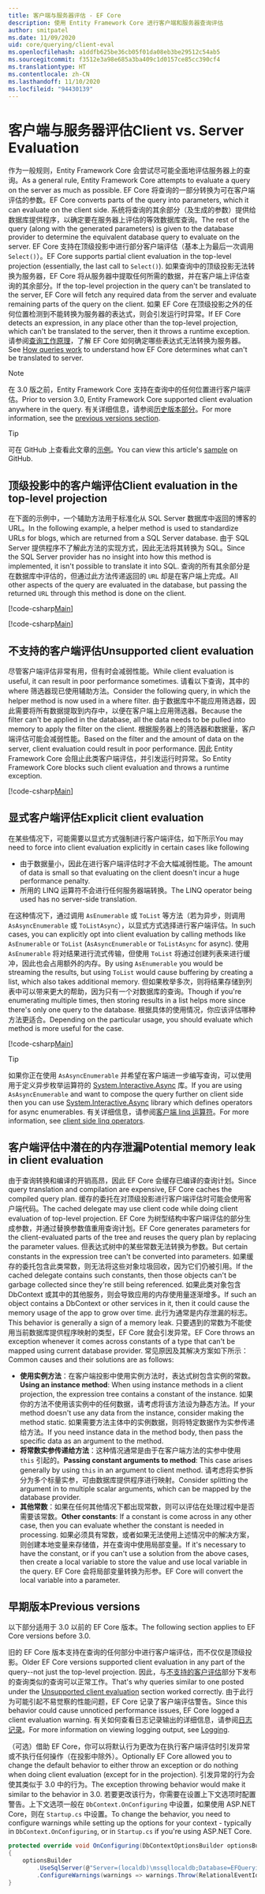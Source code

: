 ```yaml
---
title: 客户端与服务器评估 - EF Core
description: 使用 Entity Framework Core 进行客户端和服务器查询评估
author: smitpatel
ms.date: 11/09/2020
uid: core/querying/client-eval
ms.openlocfilehash: a1ddfb625be36cb05f01da08eb3be29512c54ab5
ms.sourcegitcommit: f3512e3a98e685a3ba409c1d0157ce85cc390cf4
ms.translationtype: HT
ms.contentlocale: zh-CN
ms.lasthandoff: 11/10/2020
ms.locfileid: "94430139"
---
```

# <a name="client-vs-server-evaluation"></a><span data-ttu-id="4c335-103">客户端与服务器评估</span><span class="sxs-lookup"><span data-stu-id="4c335-103">Client vs. Server Evaluation</span></span>

<span data-ttu-id="4c335-104">作为一般规则，Entity Framework Core 会尝试尽可能全面地评估服务器上的查询。</span><span class="sxs-lookup"><span data-stu-id="4c335-104">As a general rule, Entity Framework Core attempts to evaluate a query on the server as much as possible.</span></span> <span data-ttu-id="4c335-105">EF Core 将查询的一部分转换为可在客户端评估的参数。</span><span class="sxs-lookup"><span data-stu-id="4c335-105">EF Core converts parts of the query into parameters, which it can evaluate on the client side.</span></span> <span data-ttu-id="4c335-106">系统将查询的其余部分（及生成的参数）提供给数据库提供程序，以确定要在服务器上评估的等效数据库查询。</span><span class="sxs-lookup"><span data-stu-id="4c335-106">The rest of the query (along with the generated parameters) is given to the database provider to determine the equivalent database query to evaluate on the server.</span></span> <span data-ttu-id="4c335-107">EF Core 支持在顶级投影中进行部分客户端评估（基本上为最后一次调用 `Select()`）。</span><span class="sxs-lookup"><span data-stu-id="4c335-107">EF Core supports partial client evaluation in the top-level projection (essentially, the last call to `Select()`).</span></span> <span data-ttu-id="4c335-108">如果查询中的顶级投影无法转换为服务器，EF Core 将从服务器中提取任何所需的数据，并在客户端上评估查询的其余部分。</span><span class="sxs-lookup"><span data-stu-id="4c335-108">If the top-level projection in the query can't be translated to the server, EF Core will fetch any required data from the server and evaluate remaining parts of the query on the client.</span></span> <span data-ttu-id="4c335-109">如果 EF Core 在顶级投影之外的任何位置检测到不能转换为服务器的表达式，则会引发运行时异常。</span><span class="sxs-lookup"><span data-stu-id="4c335-109">If EF Core detects an expression, in any place other than the top-level projection, which can't be translated to the server, then it throws a runtime exception.</span></span> <span data-ttu-id="4c335-110">请参阅[查询工作原理](xref:core/querying/how-query-works)，了解 EF Core 如何确定哪些表达式无法转换为服务器。</span><span class="sxs-lookup"><span data-stu-id="4c335-110">See [How queries work](xref:core/querying/how-query-works) to understand how EF Core determines what can't be translated to server.</span></span>

> [!NOTE]
> <span data-ttu-id="4c335-111">在 3.0 版之前，Entity Framework Core 支持在查询中的任何位置进行客户端评估。</span><span class="sxs-lookup"><span data-stu-id="4c335-111">Prior to version 3.0, Entity Framework Core supported client evaluation anywhere in the query.</span></span> <span data-ttu-id="4c335-112">有关详细信息，请参阅[历史版本部分](#previous-versions)。</span><span class="sxs-lookup"><span data-stu-id="4c335-112">For more information, see the [previous versions section](#previous-versions).</span></span>

> [!TIP]
> <span data-ttu-id="4c335-113">可在 GitHub 上查看此文章的[示例](https://github.com/dotnet/EntityFramework.Docs/tree/master/samples/core/Querying/ClientEvaluation)。</span><span class="sxs-lookup"><span data-stu-id="4c335-113">You can view this article's [sample](https://github.com/dotnet/EntityFramework.Docs/tree/master/samples/core/Querying/ClientEvaluation) on GitHub.</span></span>

## <a name="client-evaluation-in-the-top-level-projection"></a><span data-ttu-id="4c335-114">顶级投影中的客户端评估</span><span class="sxs-lookup"><span data-stu-id="4c335-114">Client evaluation in the top-level projection</span></span>

<span data-ttu-id="4c335-115">在下面的示例中，一个辅助方法用于标准化从 SQL Server 数据库中返回的博客的 URL。</span><span class="sxs-lookup"><span data-stu-id="4c335-115">In the following example, a helper method is used to standardize URLs for blogs, which are returned from a SQL Server database.</span></span> <span data-ttu-id="4c335-116">由于 SQL Server 提供程序不了解此方法的实现方式，因此无法将其转换为 SQL。</span><span class="sxs-lookup"><span data-stu-id="4c335-116">Since the SQL Server provider has no insight into how this method is implemented, it isn't possible to translate it into SQL.</span></span> <span data-ttu-id="4c335-117">查询的所有其余部分是在数据库中评估的，但通过此方法传递返回的 `URL` 却是在客户端上完成。</span><span class="sxs-lookup"><span data-stu-id="4c335-117">All other aspects of the query are evaluated in the database, but passing the returned `URL` through this method is done on the client.</span></span>

[!code-csharp[Main](../../../samples/core/Querying/ClientEvaluation/Program.cs#ClientProjection)]

[!code-csharp[Main](../../../samples/core/Querying/ClientEvaluation/Program.cs#ClientMethod)]

## <a name="unsupported-client-evaluation"></a><span data-ttu-id="4c335-118">不支持的客户端评估</span><span class="sxs-lookup"><span data-stu-id="4c335-118">Unsupported client evaluation</span></span>

<span data-ttu-id="4c335-119">尽管客户端评估非常有用，但有时会减弱性能。</span><span class="sxs-lookup"><span data-stu-id="4c335-119">While client evaluation is useful, it can result in poor performance sometimes.</span></span> <span data-ttu-id="4c335-120">请看以下查询，其中的 where 筛选器现已使用辅助方法。</span><span class="sxs-lookup"><span data-stu-id="4c335-120">Consider the following query, in which the helper method is now used in a where filter.</span></span> <span data-ttu-id="4c335-121">由于数据库中不能应用筛选器，因此需要将所有数据提取到内存中，以便在客户端上应用筛选器。</span><span class="sxs-lookup"><span data-stu-id="4c335-121">Because the filter can't be applied in the database, all the data needs to be pulled into memory to apply the filter on the client.</span></span> <span data-ttu-id="4c335-122">根据服务器上的筛选器和数据量，客户端评估可能会减弱性能。</span><span class="sxs-lookup"><span data-stu-id="4c335-122">Based on the filter and the amount of data on the server, client evaluation could result in poor performance.</span></span> <span data-ttu-id="4c335-123">因此 Entity Framework Core 会阻止此类客户端评估，并引发运行时异常。</span><span class="sxs-lookup"><span data-stu-id="4c335-123">So Entity Framework Core blocks such client evaluation and throws a runtime exception.</span></span>

[!code-csharp[Main](../../../samples/core/Querying/ClientEvaluation/Program.cs#ClientWhere)]

## <a name="explicit-client-evaluation"></a><span data-ttu-id="4c335-124">显式客户端评估</span><span class="sxs-lookup"><span data-stu-id="4c335-124">Explicit client evaluation</span></span>

<span data-ttu-id="4c335-125">在某些情况下，可能需要以显式方式强制进行客户端评估，如下所示</span><span class="sxs-lookup"><span data-stu-id="4c335-125">You may need to force into client evaluation explicitly in certain cases like following</span></span>

- <span data-ttu-id="4c335-126">由于数据量小，因此在进行客户端评估时才不会大幅减弱性能。</span><span class="sxs-lookup"><span data-stu-id="4c335-126">The amount of data is small so that evaluating on the client doesn't incur a huge performance penalty.</span></span>
- <span data-ttu-id="4c335-127">所用的 LINQ 运算符不会进行任何服务器端转换。</span><span class="sxs-lookup"><span data-stu-id="4c335-127">The LINQ operator being used has no server-side translation.</span></span>

<span data-ttu-id="4c335-128">在这种情况下，通过调用 `AsEnumerable` 或 `ToList` 等方法（若为异步，则调用 `AsAsyncEnumerable` 或 `ToListAsync`），以显式方式选择进行客户端评估。</span><span class="sxs-lookup"><span data-stu-id="4c335-128">In such cases, you can explicitly opt into client evaluation by calling methods like `AsEnumerable` or `ToList` (`AsAsyncEnumerable` or `ToListAsync` for async).</span></span> <span data-ttu-id="4c335-129">使用 `AsEnumerable` 将对结果进行流式传输，但使用 `ToList` 将通过创建列表来进行缓冲，因此也会占用额外的内存。</span><span class="sxs-lookup"><span data-stu-id="4c335-129">By using `AsEnumerable` you would be streaming the results, but using `ToList` would cause buffering by creating a list, which also takes additional memory.</span></span> <span data-ttu-id="4c335-130">但如果枚举多次，则将结果存储到列表中可以带来更大的帮助，因为只有一个对数据库的查询。</span><span class="sxs-lookup"><span data-stu-id="4c335-130">Though if you're enumerating multiple times, then storing results in a list helps more since there's only one query to the database.</span></span> <span data-ttu-id="4c335-131">根据具体的使用情况，你应该评估哪种方法更适合。</span><span class="sxs-lookup"><span data-stu-id="4c335-131">Depending on the particular usage, you should evaluate which method is more useful for the case.</span></span>

[!code-csharp[Main](../../../samples/core/Querying/ClientEvaluation/Program.cs#ExplicitClientEvaluation)]

> [!TIP]
> <span data-ttu-id="4c335-132">如果你正在使用 `AsAsyncEnumerable` 并希望在客户端进一步编写查询，可以使用用于定义异步枚举运算符的 [System.Interactive.Async](https://www.nuget.org/packages/System.Interactive.Async/) 库。</span><span class="sxs-lookup"><span data-stu-id="4c335-132">If you are using `AsAsyncEnumerable` and want to compose the query further on client side then you can use [System.Interactive.Async](https://www.nuget.org/packages/System.Interactive.Async/) library which defines operators for async enumerables.</span></span> <span data-ttu-id="4c335-133">有关详细信息，请参阅[客户端 linq 运算符](xref:core/miscellaneous/async#client-side-async-linq-operators)。</span><span class="sxs-lookup"><span data-stu-id="4c335-133">For more information, see [client side linq operators](xref:core/miscellaneous/async#client-side-async-linq-operators).</span></span>

## <a name="potential-memory-leak-in-client-evaluation"></a><span data-ttu-id="4c335-134">客户端评估中潜在的内存泄漏</span><span class="sxs-lookup"><span data-stu-id="4c335-134">Potential memory leak in client evaluation</span></span>

<span data-ttu-id="4c335-135">由于查询转换和编译的开销高昂，因此 EF Core 会缓存已编译的查询计划。</span><span class="sxs-lookup"><span data-stu-id="4c335-135">Since query translation and compilation are expensive, EF Core caches the compiled query plan.</span></span> <span data-ttu-id="4c335-136">缓存的委托在对顶级投影进行客户端评估时可能会使用客户端代码。</span><span class="sxs-lookup"><span data-stu-id="4c335-136">The cached delegate may use client code while doing client evaluation of top-level projection.</span></span> <span data-ttu-id="4c335-137">EF Core 为树型结构中客户端评估的部分生成参数，并通过替换参数值重用查询计划。</span><span class="sxs-lookup"><span data-stu-id="4c335-137">EF Core generates parameters for the client-evaluated parts of the tree and reuses the query plan by replacing the parameter values.</span></span> <span data-ttu-id="4c335-138">但表达式树中的某些常数无法转换为参数。</span><span class="sxs-lookup"><span data-stu-id="4c335-138">But certain constants in the expression tree can't be converted into parameters.</span></span> <span data-ttu-id="4c335-139">如果缓存的委托包含此类常数，则无法将这些对象垃圾回收，因为它们仍被引用。</span><span class="sxs-lookup"><span data-stu-id="4c335-139">If the cached delegate contains such constants, then those objects can't be garbage collected since they're still being referenced.</span></span> <span data-ttu-id="4c335-140">如果此类对象包含 DbContext 或其中的其他服务，则会导致应用的内存使用量逐渐增多。</span><span class="sxs-lookup"><span data-stu-id="4c335-140">If such an object contains a DbContext or other services in it, then it could cause the memory usage of the app to grow over time.</span></span> <span data-ttu-id="4c335-141">此行为通常是内存泄漏的标志。</span><span class="sxs-lookup"><span data-stu-id="4c335-141">This behavior is generally a sign of a memory leak.</span></span> <span data-ttu-id="4c335-142">只要遇到的常数为不能使用当前数据库提供程序映射的类型，EF Core 就会引发异常。</span><span class="sxs-lookup"><span data-stu-id="4c335-142">EF Core throws an exception whenever it comes across constants of a type that can't be mapped using current database provider.</span></span> <span data-ttu-id="4c335-143">常见原因及其解决方案如下所示：</span><span class="sxs-lookup"><span data-stu-id="4c335-143">Common causes and their solutions are as follows:</span></span>

- <span data-ttu-id="4c335-144">**使用实例方法**：在客户端投影中使用实例方法时，表达式树包含实例的常数。</span><span class="sxs-lookup"><span data-stu-id="4c335-144">**Using an instance method**: When using instance methods in a client projection, the expression tree contains a constant of the instance.</span></span> <span data-ttu-id="4c335-145">如果你的方法不使用该实例中的任何数据，请考虑将该方法设为静态方法。</span><span class="sxs-lookup"><span data-stu-id="4c335-145">If your method doesn't use any data from the instance, consider making the method static.</span></span> <span data-ttu-id="4c335-146">如果需要方法主体中的实例数据，则将特定数据作为实参传递给方法。</span><span class="sxs-lookup"><span data-stu-id="4c335-146">If you need instance data in the method body, then pass the specific data as an argument to the method.</span></span>
- <span data-ttu-id="4c335-147">**将常数实参传递给方法**：这种情况通常是由于在客户端方法的实参中使用 `this` 引起的。</span><span class="sxs-lookup"><span data-stu-id="4c335-147">**Passing constant arguments to method**: This case arises generally by using `this` in an argument to client method.</span></span> <span data-ttu-id="4c335-148">请考虑将实参拆分为多个标量实参，可由数据库提供程序进行映射。</span><span class="sxs-lookup"><span data-stu-id="4c335-148">Consider splitting the argument in to multiple scalar arguments, which can be mapped by the database provider.</span></span>
- <span data-ttu-id="4c335-149">**其他常数**：如果在任何其他情况下都出现常数，则可以评估在处理过程中是否需要该常数。</span><span class="sxs-lookup"><span data-stu-id="4c335-149">**Other constants**: If a constant is come across in any other case, then you can evaluate whether the constant is needed in processing.</span></span> <span data-ttu-id="4c335-150">如果必须具有常数，或者如果无法使用上述情况中的解决方案，则创建本地变量来存储值，并在查询中使用局部变量。</span><span class="sxs-lookup"><span data-stu-id="4c335-150">If it's necessary to have the constant, or if you can't use a solution from the above cases, then create a local variable to store the value and use local variable in the query.</span></span> <span data-ttu-id="4c335-151">EF Core 会将局部变量转换为形参。</span><span class="sxs-lookup"><span data-stu-id="4c335-151">EF Core will convert the local variable into a parameter.</span></span>

## <a name="previous-versions"></a><span data-ttu-id="4c335-152">早期版本</span><span class="sxs-lookup"><span data-stu-id="4c335-152">Previous versions</span></span>

<span data-ttu-id="4c335-153">以下部分适用于 3.0 以前的 EF Core 版本。</span><span class="sxs-lookup"><span data-stu-id="4c335-153">The following section applies to EF Core versions before 3.0.</span></span>

<span data-ttu-id="4c335-154">旧的 EF Core 版本支持在查询的任何部分中进行客户端评估，而不仅仅是顶级投影。</span><span class="sxs-lookup"><span data-stu-id="4c335-154">Older EF Core versions supported client evaluation in any part of the query--not just the top-level projection.</span></span> <span data-ttu-id="4c335-155">因此，与[不支持的客户评估](#unsupported-client-evaluation)部分下发布的查询类似的查询可以正常工作。</span><span class="sxs-lookup"><span data-stu-id="4c335-155">That's why queries similar to one posted under the [Unsupported client evaluation](#unsupported-client-evaluation) section worked correctly.</span></span> <span data-ttu-id="4c335-156">由于此行为可能引起不易觉察的性能问题，EF Core 记录了客户端评估警告。</span><span class="sxs-lookup"><span data-stu-id="4c335-156">Since this behavior could cause unnoticed performance issues, EF Core logged a client evaluation warning.</span></span> <span data-ttu-id="4c335-157">有关如何查看日志记录输出的详细信息，请参阅[日志记录](xref:core/logging-events-diagnostics/index)。</span><span class="sxs-lookup"><span data-stu-id="4c335-157">For more information on viewing logging output, see [Logging](xref:core/logging-events-diagnostics/index).</span></span>

<span data-ttu-id="4c335-158">（可选）借助 EF Core，你可以将默认行为更改为在执行客户端评估时引发异常或不执行任何操作（在投影中除外）。</span><span class="sxs-lookup"><span data-stu-id="4c335-158">Optionally EF Core allowed you to change the default behavior to either throw an exception or do nothing when doing client evaluation (except for in the projection).</span></span> <span data-ttu-id="4c335-159">引发异常的行为会使其类似于 3.0 中的行为。</span><span class="sxs-lookup"><span data-stu-id="4c335-159">The exception throwing behavior would make it similar to the behavior in 3.0.</span></span> <span data-ttu-id="4c335-160">若要更改该行为，你需要在设置上下文选项时配置警告。上下文选项一般在 `DbContext.OnConfiguring` 中设置，如果使用 ASP.NET Core，则在 `Startup.cs` 中设置。</span><span class="sxs-lookup"><span data-stu-id="4c335-160">To change the behavior, you need to configure warnings while setting up the options for your context - typically in `DbContext.OnConfiguring`, or in `Startup.cs` if you're using ASP.NET Core.</span></span>

```csharp
protected override void OnConfiguring(DbContextOptionsBuilder optionsBuilder)
{
    optionsBuilder
        .UseSqlServer(@"Server=(localdb)\mssqllocaldb;Database=EFQuerying;Trusted_Connection=True;")
        .ConfigureWarnings(warnings => warnings.Throw(RelationalEventId.QueryClientEvaluationWarning));
}
```

